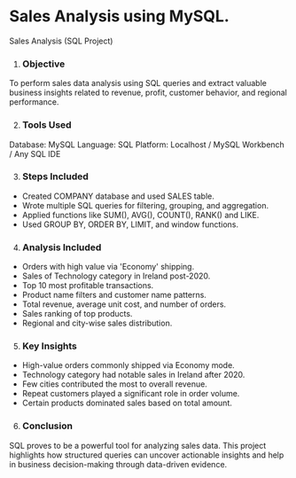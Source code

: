 
# Sales Analysis using MySQL.
Sales Analysis (SQL Project)
1. ### **Objective**
To perform sales data analysis using SQL queries and extract valuable business insights related to revenue, profit, customer behavior, and regional performance.

2.  ### **Tools Used**
Database: MySQL
Language: SQL
Platform: Localhost / MySQL Workbench / Any SQL IDE

3.  ### **Steps Included**
* Created COMPANY database and used SALES table.
* Wrote multiple SQL queries for filtering, grouping, and aggregation.
* Applied functions like SUM(), AVG(), COUNT(), RANK() and LIKE.
* Used GROUP BY, ORDER BY, LIMIT, and window functions.

4.  ### **Analysis Included**
* Orders with high value via 'Economy' shipping.
* Sales of Technology category in Ireland post-2020.
* Top 10 most profitable transactions.
* Product name filters and customer name patterns.
* Total revenue, average unit cost, and number of orders.
* Sales ranking of top products.
* Regional and city-wise sales distribution.

5.  ### **Key Insights**
* High-value orders commonly shipped via Economy mode.
* Technology category had notable sales in Ireland after 2020.
* Few cities contributed the most to overall revenue.
* Repeat customers played a significant role in order volume.
* Certain products dominated sales based on total amount.

6.  ### **Conclusion**
SQL proves to be a powerful tool for analyzing sales data. This project highlights how structured queries can uncover actionable insights and help in business decision-making through data-driven evidence.
